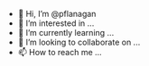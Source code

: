 - 👋 Hi, I’m @pflanagan
- 👀 I’m interested in ...
- 🌱 I’m currently learning ...
- 💞️ I’m looking to collaborate on ...
- 📫 How to reach me ...

<!---
pflanagan/pflanagan is a ✨ special ✨ repository because its `README.md` (this file) appears on your GitHub profile.
You can click the Preview link to take a look at your changes.
--->
